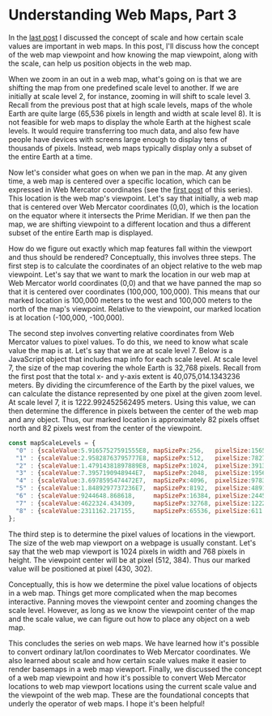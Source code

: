 # Understanding Web Maps, Part 3

In the [last post](understanding-web-maps-part-2) I discussed the concept of scale and how certain scale values are important in web maps. In this post, I'll discuss how the concept of the web map viewpoint and how knowing the map viewpoint, along with the scale, can help us position objects in the web map.

When we zoom in an out in a web map, what's going on is that we are shifting the map from one predefined scale level to another. If we are initially at scale level 2, for instance, zooming in will shift to scale level 3. Recall from the previous post that at high scale levels, maps of the whole Earth are quite large (65,536 pixels in length and width at scale level 8). It is not feasible for web maps to display the whole Earth at the highest scale levels. It would require transferring too much data, and also few have people have devices with screens large enough to display tens of thousands of pixels. Instead, web maps typically display only a subset of the entire Earth at a time.

Now let's consider what goes on when we pan in the map. At any given time, a web map is centered over a specific location, which can be expressed in Web Mercator coordinates (see the [first post](understanding-web-maps-part-1) of this series). This location is the web map's viewpoint. Let's say that initially, a web map that is centered over Web Mercator coordinates (0,0), which is the location on the equator where it intersects the Prime Meridian. If we then pan the map, we are shifting viewpoint to a different location and thus a different subset of the entire Earth map is displayed.

How do we figure out exactly which map features fall within the viewport and thus should be rendered? Conceptually, this involves three steps. The first step is to calculate the coordinates of an object relative to the web map viewpoint. Let's say that we want to mark the location in our web map at Web Mercator world coordinates (0,0) and that we have panned the map so that it is centered over coordinates (100,000, 100,000). This means that our marked location is 100,000 meters to the west and 100,000 meters to the north of the map's viewpoint. Relative to the viewpoint, our marked location is at location (-100,000, -100,000).

The second step involves converting relative coordinates from Web Mercator values to pixel values. To do this, we need to know what scale value the map is at. Let's say that we are at scale level 7. Below is a JavaScript object that includes map info for each scale level. At scale level 7, the size of the map covering the whole Earth is 32,768 pixels. Recall from the first post that the total x- and y-axis extent is 40,075,014.1343236 meters. By dividing the circumference of the Earth by the pixel values, we can calculate the distance represented by one pixel at the given zoom level. At scale level 7, it is 1222.992452562495 meters. Using this value, we can then determine the difference in pixels between the center of the web map and any object. Thus, our marked location is approximately 82 pixels offset north and 82 pixels west from the center of the viewpoint.

~~~js
const mapScaleLevels = {   
  "0" : {scaleValue:5.91657527591555E8, mapSizePx:256,   pixelSize:156543.03392800014},   
  "1" : {scaleValue:2.95828763795777E8, mapSizePx:512,   pixelSize:78271.51696399994},   
  "2" : {scaleValue:1.47914381897889E8, mapSizePx:1024,  pixelSize:39135.75848200009},   
  "3" : {scaleValue:7.3957190948944E7,  mapSizePx:2048,  pixelSize:19567.87924099992},   
  "4" : {scaleValue:3.6978595474472E7,  mapSizePx:4096,  pixelSize:9783.93962049996},   
  "5" : {scaleValue:1.8489297737236E7,  mapSizePx:8192,  pixelSize:4891.96981024998},   
  "6" : {scaleValue:9244648.868618,     mapSizePx:16384, pixelSize:2445.98490512499},   
  "7" : {scaleValue:4622324.434309,     mapSizePx:32768, pixelSize:1222.992452562495},   
  "8" : {scaleValue:2311162.217155,     mapSizePx:65536, pixelSize:611.4962262813797}
};
~~~

The third step is to determine the pixel values of locations in the viewport. The size of the web map viewport on a webpage is usually constant. Let's say that the web map viewport is 1024 pixels in width and 768 pixels in height. The viewpoint center will be at pixel (512, 384). Thus our marked value will be positioned at pixel (430, 302).

Conceptually, this is how we determine the pixel value locations of objects in a web map. Things get more complicated when the map becomes interactive. Panning moves the viewpoint center and zooming changes the scale level. However, as long as we know the viewpoint center of the map and the scale value, we can figure out how to place any object on a web map.

This concludes the series on web maps. We have learned how it's possible to convert ordinary lat/lon coordinates to Web Mercator coordinates. We also learned about scale and how certain scale values make it easier to render basemaps in a web map viewport. Finally, we discussed the concept of a web map viewpoint and how it's possible to convert Web Mercator locations to web map viewport locations using the current scale value and the viewpoint of the web map. These are the foundational concepts that underly the operator of web maps. I hope it's been helpful!
